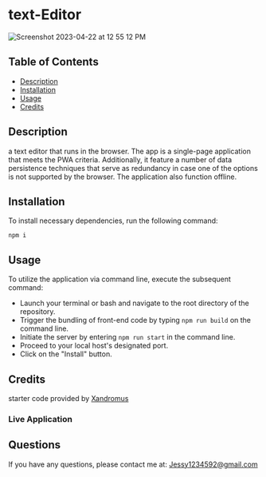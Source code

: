 # text-Editor
![Screenshot 2023-04-22 at 12 55 12 PM](https://user-images.githubusercontent.com/110634800/233799535-43a4adf0-8f13-4c63-abe0-a917b8407ad6.png)

## Table of Contents

* [Description](#description)
* [Installation](#installation)
* [Usage](#usage)
* [Credits](#credits)

## Description
a text editor that runs in the browser. The app is a single-page application that meets the PWA criteria. Additionally, it feature a number of data persistence techniques that serve as redundancy in case one of the options is not supported by the browser. The application also function offline.

## Installation

To install necessary dependencies, run the following command:

```
npm i
```

## Usage
To utilize the application via command line, execute the subsequent command:

* Launch your terminal or bash and navigate to the root directory of the repository.
* Trigger the bundling of front-end code by typing ```npm run build``` on the command line.
* Initiate the server by entering ```npm run start``` in the command line.
* Proceed to your local host's designated port.
* Click on the "Install" button.

## Credits
starter code provided by [Xandromus](https://github.com/coding-boot-camp/cautious-meme)
### Live Application

## Questions

If you have any questions, please contact me at: Jessy1234592@gmail.com


